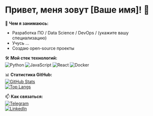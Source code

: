# Привет, меня зовут [Ваше имя]! 👋  

🚀 **Чем я занимаюсь:**  
- Разработка ПО / Data Science / DevOps / (укажите вашу специализацию)  
- Учусь ...  
- Создаю open-source проекты  

🛠 **Мой стек технологий:**  
![Python](https://img.shields.io/badge/-Python-3776AB?logo=python&logoColor=white)
![JavaScript](https://img.shields.io/badge/-JavaScript-F7DF1E?logo=javascript&logoColor=black)
![React](https://img.shields.io/badge/-React-61DAFB?logo=react&logoColor=black)
![Docker](https://img.shields.io/badge/-Docker-2496ED?logo=docker&logoColor=white)  

📊 **Статистика GitHub:**  
[![GitHub Stats](https://github-readme-stats.vercel.app/api?username=ваш_ник&show_icons=true&theme=radical)](https://github.com/ReversalReside)  
[![Top Langs](https://github-readme-stats.vercel.app/api/top-langs/?username=ваш_ник&layout=compact&theme=radical)](https://github.com/ReversalReside)  

📫 **Как связаться:**  
[![Telegram](https://img.shields.io/badge/-Telegram-26A5E4?logo=telegram)](https://t.me/ваш_ник)  
[![LinkedIn](https://img.shields.io/badge/-LinkedIn-0A66C2?logo=linkedin)](https://linkedin.com/in/ваш_ник)  
